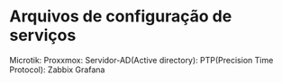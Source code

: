 # Arquivos de configuração de serviços 

Microtik:
Proxxmox:
Servidor-AD(Active directory):
PTP(Precision Time Protocol):
Zabbix
Grafana
